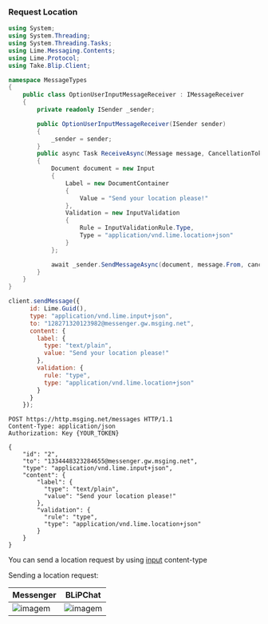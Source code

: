 ### Request Location

```csharp
using System;
using System.Threading;
using System.Threading.Tasks;
using Lime.Messaging.Contents;
using Lime.Protocol;
using Take.Blip.Client;

namespace MessageTypes
{
    public class OptionUserInputMessageReceiver : IMessageReceiver
    {
        private readonly ISender _sender;

        public OptionUserInputMessageReceiver(ISender sender)
        {
            _sender = sender;
        }
        public async Task ReceiveAsync(Message message, CancellationToken cancellationToken)
        {
            Document document = new Input
            {
                Label = new DocumentContainer
                {
                    Value = "Send your location please!"
                },
                Validation = new InputValidation
                {
                    Rule = InputValidationRule.Type,
                    Type = "application/vnd.lime.location+json"
                }
            };

            await _sender.SendMessageAsync(document, message.From, cancellationToken);
        }
    }
}
```
```javascript
client.sendMessage({
      id: Lime.Guid(),
      type: "application/vnd.lime.input+json",
      to: "128271320123982@messenger.gw.msging.net",
      content: {
        label: {
          type: "text/plain",
          value: "Send your location please!"
        },
        validation: {
          rule: "type",
          type: "application/vnd.lime.location+json"
        }
      }
    });
```

```http
POST https://http.msging.net/messages HTTP/1.1
Content-Type: application/json
Authorization: Key {YOUR_TOKEN}

{
    "id": "2",
    "to": "1334448323284655@messenger.gw.msging.net",
    "type": "application/vnd.lime.input+json",
    "content": {
        "label": {
          "type": "text/plain",
          "value": "Send your location please!"
        },
        "validation": {
          "rule": "type",
          "type": "application/vnd.lime.location+json"
        }
    }
}
```


You can send a location request by using [input](/#user-input) content-type

Sending a location request:

| Messenger                         | BLiPChat                                          |
|-----------------------------------|---------------------------------------------------|
| ![imagem](images/input_location_mssngr.png) | ![imagem](inputLocationBlipCHat.png)    |



